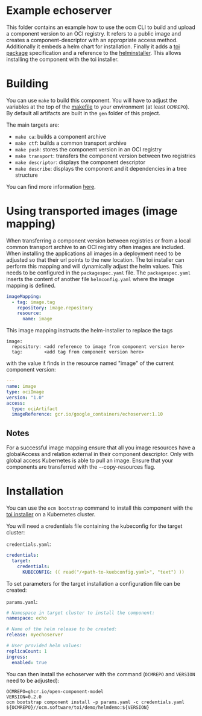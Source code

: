 # Example echoserver

This folder contains an example how to use the ocm CLI to build and upload a component version to an OCI registry. It refers to a public image and creates a component-descriptor with an appropriate access method. Additionally it embeds a helm chart for installation. Finally it adds a [toi package](../../docs/reference/ocm_toi-bootstrapping.md) specification and a reference to the [helminstaller](../helminstaller/README.md). This allows installing the component with the toi installer.

# Building

You can use `make` to build this component. You will have to adjust the variables at the top of the [makefile](Makefile) to your environment (at least `OCMREPO`). By default all artifacts are built in the `gen` folder of this project.

The main targets are:

* `make ca`: builds a component archive
* `make ctf`: builds a common transport archive
* `make push`: stores the component version in an OCI registry
* `make transport`: transfers the component version between two registries
* `make descriptor`: displays the component descriptor
* `make describe`: displays the component and it dependencies in a tree structure

You can find more information [here](../../cmds/helminstaller/README.md).

# Using transported images (image mapping)

When transferring a component version between registries or from a local common transport archive to an OCI registry often images are included. When installing the applications all images in a deployment need to be adjusted so that their url points to the new location. The toi installer can perform this mapping and will dynamically adjust the helm values. This needs to be configured in the `packagespec.yaml` file. The `packagespec.yaml` inserts the content of another file `helmconfig.yaml` where the image mapping is defined.

```yaml
imageMapping:
  - tag: image.tag
    repository: image.repository
    resource:
      name: image
```

This image mapping instructs the helm-installer to replace the tags

```
image:
  repository: <add reference to image from component version here>
  tag:        <add tag from component version here>
```

with the value it finds in the resource named "image" of the current component version:

```yaml
---
name: image
type: ociImage
version: "1.0"
access:
  type: ociArtifact
  imageReference: gcr.io/google_containers/echoserver:1.10
```

## Notes

For a successful image mapping ensure that all you image resources have a globalAccess and relation external in their component descriptor. Only with global access Kubernetes is able to pull an image. Ensure that your components are transferred with the --copy-resources flag.

# Installation

You can use the `ocm bootstrap` command to install this component with the [toi installer](../../docs/reference/ocm_toi-bootstrapping.md) on a Kubernetes cluster.

You will need a credentials file containing the kubeconfig for the target cluster:

`credentials.yaml`:

```yaml
credentials:
  target:
    credentials:
      KUBECONFIG: (( read("/<path-to-kuebconfig.yaml>", "text") ))

```

To set parameters for the target installation a configuration file can be created:

`params.yaml`:

```yaml
# Namespace in target cluster to install the component:
namespace: echo

# Name of the helm release to be created:
release: myechoserver

# User provided helm values:
replicaCount: 1
ingress:
  enabled: true
```

You can then install the echoserver with the command (`OCMREPO` and `VERSION` need to be adjusted):

```shell
OCMREPO=ghcr.io/open-component-model
VERSION=0.2.0
ocm bootstrap component install -p params.yaml -c credentials.yaml ${OCMREPO}//ocm.software/toi/demo/helmdemo:${VERSION}
```

